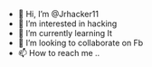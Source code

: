 - 👋 Hi, I’m @Jrhacker11
- 👀 I’m interested in hacking
- 🌱 I’m currently learning It
- 💞️ I’m looking to collaborate on Fb
- 📫 How to reach me ..

<!---
Jrhacker11/Jrhacker11 is a ✨ special ✨ repository because its `README.md` (this file) appears on your GitHub profile.
You can click the Preview link to take a look at your changes.
--->
